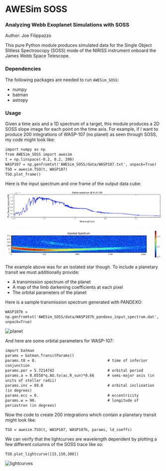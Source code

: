 # AWESim SOSS

### Analyzing Webb Exoplanet Simulations with SOSS

Author: Joe Filippazzo

This pure Python module produces simulated data for the Single Object Slitless Spectroscopy (SOSS) mode of the NIRISS instrument onboard the James Webb Space Telescope.

### Dependencies
The following packages are needed to run `AWESim_SOSS`:
- numpy
- batman
- astropy

### Usage

Given a time axis and a 1D spectrum of a target, this module produces a 2D SOSS slope image for each point on the time axis. For example, if I want to produce 200 integrations of WASP-107 (no planet) as seen through SOSS, my code might look like:

```
import numpy as np
from AWESim_SOSS import awesim
t = np.linspace(-0.2, 0.2, 200)
WASP107 = np.genfromtxt('AWESim_SOSS/data/WASP107.txt', unpack=True)
TSO = awesim.TSO(t, WASP107)
TSO.plot_frame()
```

Here is the input spectrum and one frame of the output data cube:

![input](AWESim_SOSS/img/1D_spec.png "The input spectrum")

![output](AWESim_SOSS/img/2D_spec.png "The output trace")

The example above was for an isolated star though. To include a planetary transit we must additionally provide:

- A transmission spectrum of the planet
- A map of the limb darkening coefficients at each pixel
- The orbital parameters of the planet

Here is a sample transmission spectrum generated with PANDEXO:

```
WASP107b = np.genfromtxt('AWESim_SOSS/data/WASP107b_pandexo_input_spectrum.dat', unpack=True)
````

![planet](AWESim_SOSS/img/1D_planet.png "Planet")

And here are some orbital parameters for WASP-107:

```
import batman
params = batman.TransitParams()
params.t0 = 0.                                # time of inferior conjunction
params.per = 5.7214742                        # orbital period
params.a = 0.0558*q.AU.to(ac.R_sun)*0.66      # semi-major axis (in units of stellar radii)
params.inc = 89.8                             # orbital inclination (in degrees)
params.ecc = 0.                               # eccentricity
params.w = 90.                                # longitude of periastron (in degrees)
```

Now the code to create 200 integrations which contain a planetary transit might look like:

```
TSO = awesim.TSO(t, WASP107, WASP107b, params, ld_coeffs)
```

We can verify that the lightcurves are wavelength dependent by plotting a few different columns of the SOSS trace like so:

```
TSO.plot_lightcurve([15,150,300])
```

![lightcurves](AWESim_SOSS/img/lc.png "lightcurves")
